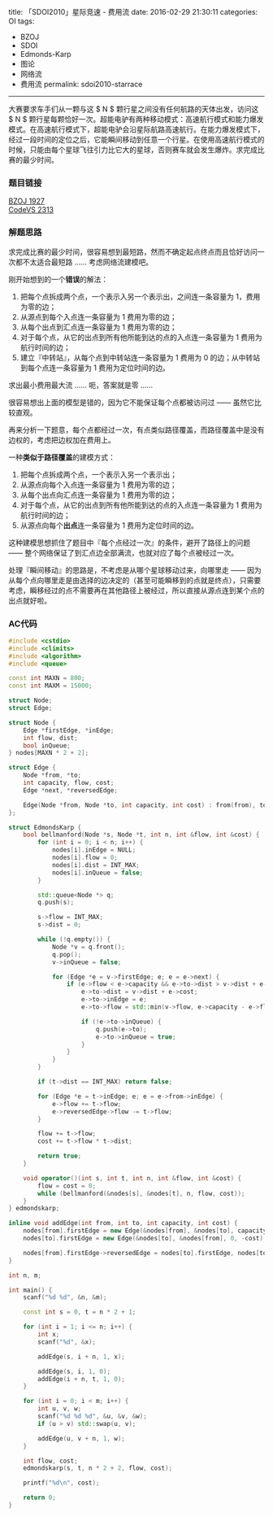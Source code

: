 title: 「SDOI2010」星际竞速 - 费用流 
date: 2016-02-29 21:30:11
categories: OI
tags:
  - BZOJ
  - SDOI
  - Edmonds-Karp
  - 图论
  - 网络流
  - 费用流
permalink: sdoi2010-starrace
---

大赛要求车手们从一颗与这 $ N $ 颗行星之间没有任何航路的天体出发，访问这 $ N $ 颗行星每颗恰好一次。超能电驴有两种移动模式：高速航行模式和能力爆发模式。在高速航行模式下，超能电驴会沿星际航路高速航行。在能力爆发模式下，经过一段时间的定位之后，它能瞬间移动到任意一个行星。在使用高速航行模式的时候，只能由每个星球飞往引力比它大的星球，否则赛车就会发生爆炸。求完成比赛的最少时间。

<!-- more -->

### 题目链接
[BZOJ 1927](http://www.lydsy.com/JudgeOnline/problem.php?id=1927)  
[CodeVS 2313](http://codevs.cn/problem/2313/)

### 解题思路
求完成比赛的最少时间，很容易想到最短路，然而不确定起点终点而且恰好访问一次都不太适合最短路 …… 考虑网络流建模吧。

刚开始想到的一个**错误**的解法：

1. 把每个点拆成两个点，一个表示入另一个表示出，之间连一条容量为 1，费用为零的边；
2. 从源点到每个入点连一条容量为 1 费用为零的边；
3. 从每个出点到汇点连一条容量为 1 费用为零的边；
4. 对于每个点，从它的出点到所有他所能到达的点的入点连一条容量为 1 费用为航行时间的边；
5. 建立『中转站』，从每个点到中转站连一条容量为 1 费用为 0 的边；从中转站到每个点连一条容量为 1 费用为定位时间的边。

求出最小费用最大流 …… 呃，答案就是零 ……

很容易想出上面的模型是错的，因为它不能保证每个点都被访问过 —— 虽然它比较直观。

再来分析一下题意，每个点都经过一次，有点类似路径覆盖，而路径覆盖中是没有边权的，考虑把边权加在费用上。

一种**类似于路径覆盖**的建模方式：

1. 把每个点拆成两个点，一个表示入另一个表示出；
2. 从源点向每个入点连一条容量为 1 费用为零的边；
3. 从每个出点向汇点连一条容量为 1 费用为零的边；
4. 对于每个点，从它的出点到所有他所能到达的点的入点连一条容量为 1 费用为航行时间的边；
5. 从源点向每个**出点**连一条容量为 1 费用为定位时间的边。

这种建模思想抓住了题目中『每个点经过一次』的条件，避开了路径上的问题 —— 整个网络保证了到汇点边全部满流，也就对应了每个点被经过一次。

处理『瞬间移动』的思路是，不考虑是从哪个星球移动过来，向哪里走 —— 因为从每个点向哪里走是由选择的边决定的（甚至可能瞬移到的点就是终点），只需要考虑，瞬移经过的点不需要再在其他路径上被经过，所以直接从源点连到某个点的出点就好啦。

### AC代码
```cpp
#include <cstdio>
#include <climits>
#include <algorithm>
#include <queue>

const int MAXN = 800;
const int MAXM = 15000;

struct Node;
struct Edge;

struct Node {
	Edge *firstEdge, *inEdge;
	int flow, dist;
	bool inQueue;
} nodes[MAXN * 2 + 2];

struct Edge {
	Node *from, *to;
	int capacity, flow, cost;
	Edge *next, *reversedEdge;

	Edge(Node *from, Node *to, int capacity, int cost) : from(from), to(to), capacity(capacity), flow(0), cost(cost), next(from->firstEdge) {}
};

struct EdmondsKarp {
	bool bellmanford(Node *s, Node *t, int n, int &flow, int &cost) {
		for (int i = 0; i < n; i++) {
			nodes[i].inEdge = NULL;
			nodes[i].flow = 0;
			nodes[i].dist = INT_MAX;
			nodes[i].inQueue = false;
		}

		std::queue<Node *> q;
		q.push(s);

		s->flow = INT_MAX;
		s->dist = 0;

		while (!q.empty()) {
			Node *v = q.front();
			q.pop();
			v->inQueue = false;

			for (Edge *e = v->firstEdge; e; e = e->next) {
				if (e->flow < e->capacity && e->to->dist > v->dist + e->cost) {
					e->to->dist = v->dist + e->cost;
					e->to->inEdge = e;
					e->to->flow = std::min(v->flow, e->capacity - e->flow);

					if (!e->to->inQueue) {
						q.push(e->to);
						e->to->inQueue = true;
					}
				}
			}
		}

		if (t->dist == INT_MAX) return false;

		for (Edge *e = t->inEdge; e; e = e->from->inEdge) {
			e->flow += t->flow;
			e->reversedEdge->flow -= t->flow;
		}

		flow += t->flow;
		cost += t->flow * t->dist;

		return true;
	}

	void operator()(int s, int t, int n, int &flow, int &cost) {
		flow = cost = 0;
		while (bellmanford(&nodes[s], &nodes[t], n, flow, cost));
	}
} edmondskarp;

inline void addEdge(int from, int to, int capacity, int cost) {
	nodes[from].firstEdge = new Edge(&nodes[from], &nodes[to], capacity, cost);
	nodes[to].firstEdge = new Edge(&nodes[to], &nodes[from], 0, -cost);

	nodes[from].firstEdge->reversedEdge = nodes[to].firstEdge, nodes[to].firstEdge->reversedEdge = nodes[from].firstEdge;
}

int n, m;

int main() {
	scanf("%d %d", &n, &m);

	const int s = 0, t = n * 2 + 1;

	for (int i = 1; i <= n; i++) {
		int x;
		scanf("%d", &x);

		addEdge(s, i + n, 1, x);

		addEdge(s, i, 1, 0);
		addEdge(i + n, t, 1, 0);
	}

	for (int i = 0; i < m; i++) {
		int u, v, w;
		scanf("%d %d %d", &u, &v, &w);
		if (u > v) std::swap(u, v);

		addEdge(u, v + n, 1, w);
	}

	int flow, cost;
	edmondskarp(s, t, n * 2 + 2, flow, cost);

	printf("%d\n", cost);

	return 0;
}
```
